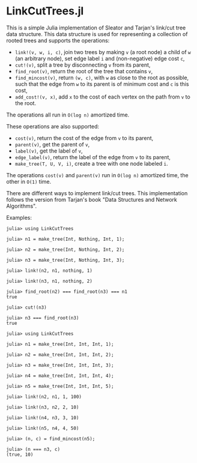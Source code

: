 # LinkCutTrees.jl

This is a simple Julia implementation of Sleator and Tarjan's link/cut tree data structure.
This data structure is used for representing a collection of rooted trees and supports the operations:

- `link!(v, w, i, c)`, join two trees by making `v` (a root node) a child of `w` (an arbitrary node), set edge label `i` and (non-negative) edge cost `c`,
- `cut!(v)`, split a tree by disconnecting `v` from its parent,
- `find_root(v)`, return the root of the tree that contains `v`,
- `find_mincost(v)`, return `(w, c)`, with `w` as close to the root as possible, such that the edge from `w` to its parent is of minimum cost and `c` is this cost,
- `add_cost!(v, x)`, add `x` to the cost of each vertex on the path from `v` to the root.

The operations all run in `O(log n)` amortized time.

These operations are also supported:

- `cost(v)`, return the cost of the edge from `v` to its parent,
- `parent(v)`, get the parent of `v`,
- `label(v)`, get the label of `v`,
- `edge_label(v)`, return the label of the edge from `v` to its parent,
- `make_tree(T, U, V, i)`, create a tree with one node labeled `i`.

The operations `cost(v)` and `parent(v)` run in `O(log n)` amortized time, the other in `O(1)` time.

There are different ways to implement link/cut trees.
This implementation follows the version from Tarjan's book "Data Structures and Network Algorithms".

Examples:

```
julia> using LinkCutTrees

julia> n1 = make_tree(Int, Nothing, Int, 1);

julia> n2 = make_tree(Int, Nothing, Int, 2);

julia> n3 = make_tree(Int, Nothing, Int, 3);

julia> link!(n2, n1, nothing, 1)

julia> link!(n3, n1, nothing, 2)

julia> find_root(n2) === find_root(n3) === n1
true

julia> cut!(n3)

julia> n3 === find_root(n3)
true
```

```
julia> using LinkCutTrees

julia> n1 = make_tree(Int, Int, Int, 1);

julia> n2 = make_tree(Int, Int, Int, 2);

julia> n3 = make_tree(Int, Int, Int, 3);

julia> n4 = make_tree(Int, Int, Int, 4);

julia> n5 = make_tree(Int, Int, Int, 5);

julia> link!(n2, n1, 1, 100)

julia> link!(n3, n2, 2, 10)

julia> link!(n4, n3, 3, 10)

julia> link!(n5, n4, 4, 50)

julia> (n, c) = find_mincost(n5);

julia> (n === n3, c)
(true, 10)
```
